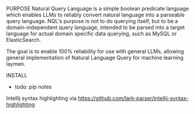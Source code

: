 PURPOSE
Natural Query Language is a simple boolean predicate language which 
enables LLMs to reliably convert natural language into a parseable query language. NQL's purpose 
is not to do querying itself, but to be a domain-independent query language, intended to be parsed
into a target language for actual domain specific data querying, such as MySQL or ElasticSearch.

The goal is to enable 100% reliability for use with general LLMs, allowing general implementation
of Natural Language Query for machine learning laymen.

INSTALL
* todo: pip notes

Intellij syntax highlighting via https://github.com/lark-parser/intellij-syntax-highlighting
